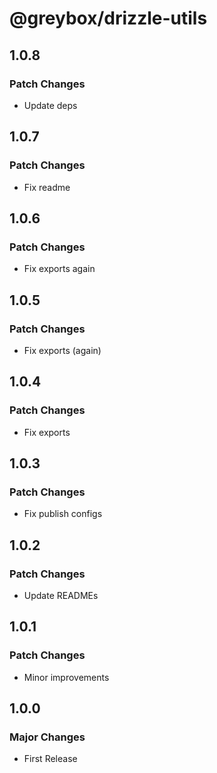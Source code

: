 # @greybox/drizzle-utils

## 1.0.8

### Patch Changes

- Update deps

## 1.0.7

### Patch Changes

- Fix readme

## 1.0.6

### Patch Changes

- Fix exports again

## 1.0.5

### Patch Changes

- Fix exports (again)

## 1.0.4

### Patch Changes

- Fix exports

## 1.0.3

### Patch Changes

- Fix publish configs

## 1.0.2

### Patch Changes

- Update READMEs

## 1.0.1

### Patch Changes

- Minor improvements

## 1.0.0

### Major Changes

- First Release
